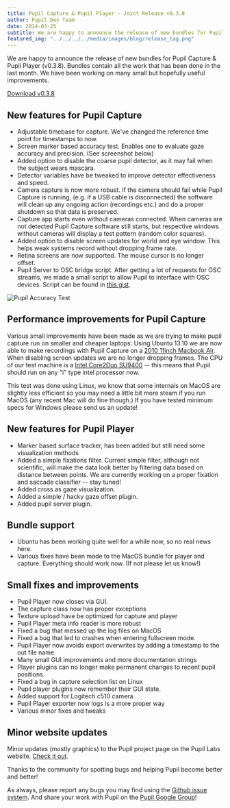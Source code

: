 ```yaml
---
title: Pupil Capture & Pupil Player - Joint Release v0.3.8
author: Pupil Dev Team
date: 2014-03-25
subtitle: We are happy to announce the release of new bundles for Pupil Capture & Pupil Player (v0.3.8). Bundles contain all the work that has been done in the last month. We have been working on many small but hopefully useful improvements...
featured_img: "../../../../media/images/blog/release_tag.png"
---
```


We are happy to announce the release of new bundles for Pupil Capture & Pupil Player (v0.3.8). Bundles contain all the work that has been done in the last month. We have been working on many small but hopefully useful improvements.


<a href="https://github.com/pupil-labs/pupil/releases/tag/v0.3.8" class="Button" target="_blank">Download v0.3.8</a>

##  New features for Pupil Capture

+ Adjustable timebase for capture.  We&apos;ve changed the reference time point for timestamps to now.
+ Screen marker based accuracy test.  Enables one to evaluate gaze accuracy and precision. (See screenshot below)
+ Added option to disable the coarse pupil detector, as it may fail when the subject wears mascara.
+ Detector variables have be tweaked to improve detector effectiveness and speed.
+ Camera capture is now more robust.  If the camera should fail while Pupil Capture is running, (e.g. if a USB cable is disconnected) the software will clean up any ongoing action (recordings etc.) and do a proper shutdown so that data is preserved. 
+ Capture app starts even without cameras connected.  When cameras are not detected Pupil Capture software still starts, but respective windows without cameras will display a test pattern (random color squares).
+ Added option to disable screen updates for world and eye window. This helps weak systems record without dropping frame rate.  
+ Retina screens are now supported.  The mouse cursor is no longer offset.
+ Pupil Server to OSC bridge script. After getting a lot of requests for OSC streams, we made a small script to allow Pupil to interface with OSC devices. Script can be found in [this gist](https://gist.github.com/mkassner/9682161#file-zmq_osc_bridge-py "ZMQ OSC Bridge Script"). 

<img src="../../../media/images/pupil_accuracy_test.png" class="Feature-image" alt="Pupil Accuracy Test">

## Performance improvements for Pupil Capture
Various small improvements have been made as we are trying to make pupil capture run on smaller and cheaper laptops. Using Ubuntu 13.10 we are now able to make recordings with Pupil Capture on a [2010 11inch Macbook Air](http://www.everymac.com/systems/apple/macbook-air/specs/macbook-air-core-2-duo-1.4-11-late-2010-specs.html "2010 11inch MBAir"). When disabling screen updates we are no longer dropping frames. The CPU of our test machine is a [Intel Core2Duo SU9400](http://cpuboss.com/cpu/Intel-Core2-Duo-SU9400 "Intel Core2 Duo SU9400") -- this means that Pupil should run on any "i" type intel processor now.

This test was done using Linux, we know that some internals on MacOS are slightly less efficient so you may need a little bit more steam if you run MacOS (any recent Mac will do fine though.) If you have tested  minimum specs for Windows please send us an update!

## New features for Pupil Player

+ Marker based surface tracker, has been added but still need some visualization methods
+ Added a simple fixations filter.  Current simple filter, although not scientific, will make the data look better by filtering data based on distance between points.  We are currently working on a proper fixation and saccade classifier -- stay tuned!  
+ Added cross as gaze visualization.
+ Added a simple / hacky gaze offset plugin.
+ Added pupil server plugin.

## Bundle support

+ Ubuntu has been working quite well for a while now, so no real news here.
+ Various fixes have been made to the MacOS bundle for player and capture. Everything should work now. (If not please let us know!)


## Small fixes and improvements

+ Pupil Player now closes via GUI. 
+ The capture class now has proper exceptions
+ Texture upload have be optimized for capture and player
+ Pupil Player meta info reader is more robust
+ Fixed a bug that messed up the log files on MacOS
+ Fixed a bug that led to crashes when entering fullscreen mode.
+ Pupil Player now avoids export overwrites by adding a timestamp to the out file name
+ Many small GUI improvements and more documentation strings
+ Player plugins can no longer make permanent changes to recent pupil positions.
+ Fixed a bug in capture selection list on Linux
+ Pupil player plugins now remember their GUI state.
+ Added support for Logitech c510 camera
+ Pupil Player exporter now logs is a more proper way
+ Various minor fixes and tweaks

## Minor website updates
Minor updates (mostly graphics) to the Pupil project page on the Pupil Labs website.  [Check it out](http://pupil-labs.com/pupil "Pupil").


Thanks to the community for spotting bugs and helping Pupil become better and better!

As always, please report any bugs you may find using the [Github issue system](https://github.com/pupil-labs/pupil/issues "Issues").  And share your work with Pupil on the [Pupil Google Group](https://groups.google.com/forum/#!forum/pupil-discuss "Pupil Google Group")!
